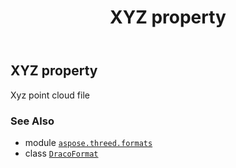 ﻿---
title: XYZ property
second_title: Aspose.3D for Python via .NET API References
description: 
type: docs
weight: 550
url: /python-net/aspose.threed.formats/dracoformat/xyz/
is_root: false
---

## XYZ property


Xyz point cloud file

### See Also
* module [`aspose.threed.formats`](../../)
* class [`DracoFormat`](/3d/python-net/aspose.threed.formats/dracoformat)
